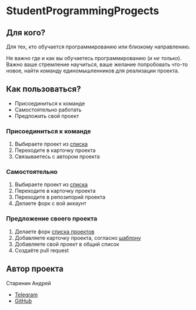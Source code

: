 # StudentProgrammingProgects

## Для кого?
Для тех, кто обучается программированию или близкому направлению.

Не важно где и как вы обучаетесь программированию (*и не только*). Важно ваше стремление научиться, ваше желание попробовать что-то новое, найти команду единомышленников для реализации проекта.

## Как пользоваться?
- Присоединиться к команде
- Самостоятельно работать
- Предложить свой проект

### Присоединиться к команде
1. Выбираете проект из [списка](Projects.md)
2. Переходите в карточку проекта
3. Связываетесь с автором проекта

### Самостоятельно
1. Выбираете проект из [списка](Projects.md)
2. Переходите в карточку проекта
3. Переходите в репозиторий проекта
4. Делаете форк с вой аккаунт

### Предложение своего проекта
1. Делаете форк [списка проектов](Projects.md)
2. Добавляете карточку проекта, согласно [шаблону]()
3. Добавляете свой проект в общий список
4. Создаёте pull request


## Автор проекта
Старинин Андрей
- [Telegram](https://t.me/anst_foto)
- [GitHub](https://github.com/anst-foto)
